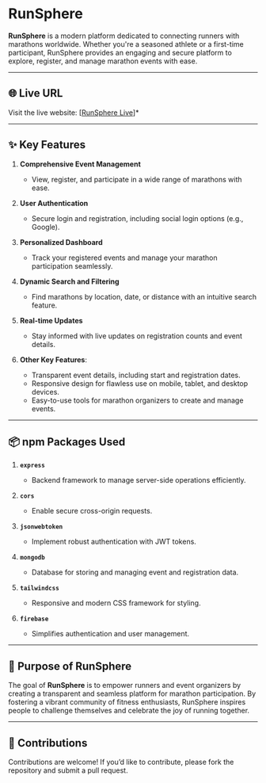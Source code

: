 # **RunSphere**

**RunSphere** is a modern platform dedicated to connecting runners with marathons worldwide. Whether you're a seasoned athlete or a first-time participant, RunSphere provides an engaging and secure platform to explore, register, and manage marathon events with ease.

---

## 🌐 **Live URL**

Visit the live website: [[RunSphere Live](https://assignment-11-authentica-2a8c3.web.app/)]*

---

## ✨ **Key Features**

1. **Comprehensive Event Management**  
   - View, register, and participate in a wide range of marathons with ease.

2. **User Authentication**  
   - Secure login and registration, including social login options (e.g., Google).

3. **Personalized Dashboard**  
   - Track your registered events and manage your marathon participation seamlessly.

4. **Dynamic Search and Filtering**  
   - Find marathons by location, date, or distance with an intuitive search feature.

5. **Real-time Updates**  
   - Stay informed with live updates on registration counts and event details.

6. **Other Key Features**:  
   - Transparent event details, including start and registration dates.  
   - Responsive design for flawless use on mobile, tablet, and desktop devices.  
   - Easy-to-use tools for marathon organizers to create and manage events.

---

## 📦 **npm Packages Used**

1. **`express`**  
   - Backend framework to manage server-side operations efficiently.

2. **`cors`**  
   - Enable secure cross-origin requests.

3. **`jsonwebtoken`**  
   - Implement robust authentication with JWT tokens.

4. **`mongodb`**  
   - Database for storing and managing event and registration data.

5. **`tailwindcss`**  
   - Responsive and modern CSS framework for styling.

6. **`firebase`**  
   - Simplifies authentication and user management.

---

## 🚀 **Purpose of RunSphere**

The goal of **RunSphere** is to empower runners and event organizers by creating a transparent and seamless platform for marathon participation. By fostering a vibrant community of fitness enthusiasts, RunSphere inspires people to challenge themselves and celebrate the joy of running together.

---


## 🤝 **Contributions**

Contributions are welcome! If you’d like to contribute, please fork the repository and submit a pull request.


